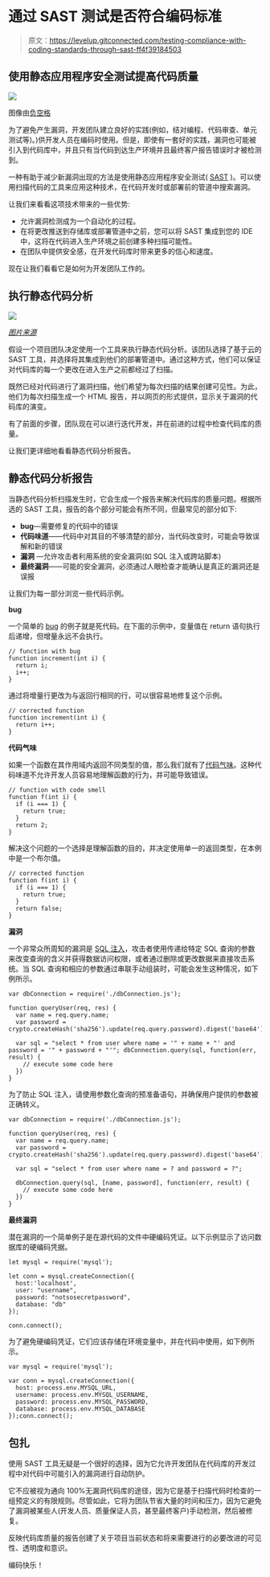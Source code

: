 # 通过 SAST 测试是否符合编码标准

> 原文：<https://levelup.gitconnected.com/testing-compliance-with-coding-standards-through-sast-ff4f39184503>

## 使用静态应用程序安全测试提高代码质量

![](img/b1bfc911fefd550b506a027051641624.png)

图像由[负空格](https://www.pexels.com/photo/macbook-pro-on-brown-table-139387/)

为了避免产生漏洞，开发团队建立良好的实践(例如，结对编程、代码审查、单元测试等)。)供开发人员在编码时使用。但是，即使有一套好的实践，漏洞也可能被引入到代码库中，并且只有当代码到达生产环境并且最终客户报告错误时才被检测到。

一种有助于减少新漏洞出现的方法是使用静态应用程序安全测试( [SAST](https://www.perforce.com/blog/kw/what-is-sast) )。可以使用扫描代码的工具来应用这种技术，在代码开发时或部署前的管道中搜索漏洞。

让我们来看看这项技术带来的一些优势:

*   允许漏洞检测成为一个自动化的过程。
*   在将更改推送到存储库或部署管道中之前，您可以将 SAST 集成到您的 IDE 中，这将在代码进入生产环境之前创建多种扫描可能性。
*   在团队中提供安全感，在开发代码库时带来更多的信心和速度。

现在让我们看看它是如何为开发团队工作的。

## 执行静态代码分析

![](img/94d099d606b336f5dbc5ded4a38b3cce.png)

[*图片来源*](https://www.grammatech.com/products/source-code-analysis)

假设一个项目团队决定使用一个工具来执行静态代码分析。该团队选择了基于云的 SAST 工具，并选择将其集成到他们的部署管道中。通过这种方式，他们可以保证对代码库的每一个更改在进入生产之前都经过了扫描。

既然已经对代码进行了漏洞扫描，他们希望为每次扫描的结果创建可见性。为此，他们为每次扫描生成一个 HTML 报告，并以网页的形式提供，显示关于漏洞的代码库的演变。

有了前面的步骤，团队现在可以进行迭代开发，并在前进的过程中检查代码库的质量。

让我们更详细地看看静态代码分析报告。

## 静态代码分析报告

当静态代码分析扫描发生时，它会生成一个报告来解决代码库的质量问题。根据所选的 SAST 工具，报告的各个部分可能会有所不同，但最常见的部分如下:

*   **bug**—需要修复的代码中的错误
*   **代码味道**——代码中对其目的不够清楚的部分，当代码改变时，可能会导致误解和新的错误
*   **漏洞** —允许攻击者利用系统的安全漏洞(如 SQL 注入或跨站脚本)
*   **最终漏洞**——可能的安全漏洞，必须通过人眼检查才能确认是真正的漏洞还是误报

让我们为每一部分浏览一些代码示例。

**bug**

一个简单的 [bug](https://en.wikipedia.org/wiki/Software_bug) 的例子就是死代码。在下面的示例中，变量值在 return 语句执行后递增，但增量永远不会执行。

```
// function with bug
function increment(int i) {
  return i;
  i++;
}
```

通过将增量行更改为与返回行相同的行，可以很容易地修复这个示例。

```
// corrected function
function increment(int i) {
  return i++;
}
```

**代码气味**

如果一个函数在其作用域内返回不同类型的值，那么我们就有了[代码气味](https://martinfowler.com/bliki/CodeSmell.html)。这种代码味道不允许开发人员容易地理解函数的行为，并可能导致错误。

```
// function with code smell
function f(int i) {
  if (i === 1) {
    return true;
  }
  return 2;
}
```

解决这个问题的一个选择是理解函数的目的，并决定使用单一的返回类型，在本例中是一个布尔值。

```
// corrected function
function f(int i) {
  if (i === 1) {
    return true;
  }
  return false;
}
```

**漏洞**

一个非常众所周知的漏洞是 [SQL 注入](https://owasp.org/www-community/attacks/SQL_Injection)，攻击者使用传递给特定 SQL 查询的参数来改变查询的含义并获得数据访问权限，或者通过删除或更改数据来直接攻击系统。当 SQL 查询和相应的参数通过串联手动组装时，可能会发生这种情况，如下例所示。

```
var dbConnection = require('./dbConnection.js');

function queryUser(req, res) {
  var name = req.query.name;
  var password = crypto.createHash('sha256').update(req.query.password).digest('base64');

  var sql = "select * from user where name = '" + name + "' and password = '" + password + "'"; dbConnection.query(sql, function(err, result) {
    // execute some code here  
  })
}
```

为了防止 SQL 注入，请使用参数化查询的预准备语句，并确保用户提供的参数被正确转义。

```
var dbConnection = require('./dbConnection.js');

function queryUser(req, res) {
  var name = req.query.name;
  var password = crypto.createHash('sha256').update(req.query.password).digest('base64');

  var sql = "select * from user where name = ? and password = ?";

  dbConnection.query(sql, [name, password], function(err, result) {
    // execute some code here
  })
}
```

**最终漏洞**

潜在漏洞的一个简单例子是在源代码的文件中硬编码凭证。以下示例显示了访问数据库的硬编码凭据。

```
let mysql = require('mysql');

let conn = mysql.createConnection({
  host:'localhost',
  user: "username",
  password: "notsosecretpassword",
  database: "db"
});

conn.connect();
```

为了避免硬编码凭证，它们应该存储在环境变量中，并在代码中使用，如下例所示。

```
var mysql = require('mysql');

var conn = mysql.createConnection({
  host: process.env.MYSQL_URL,
  username: process.env.MYSQL_USERNAME,
  password: process.env.MYSQL_PASSWORD,
  database: process.env.MYSQL_DATABASE
});conn.connect();
```

## 包扎

使用 SAST 工具无疑是一个很好的选择，因为它允许开发团队在代码库的开发过程中对代码中可能引入的漏洞进行自动防护。

它不应被视为通向 100%无漏洞代码库的途径，因为它是基于扫描代码时检查的一组预定义的有限规则。尽管如此，它将为团队节省大量的时间和压力，因为它避免了漏洞被某些人(开发人员、质量保证人员，甚至最终客户)手动检测，然后被修复。

反映代码库质量的报告创建了关于项目当前状态和将来需要进行的必要改进的可见性、透明度和意识。

编码快乐！